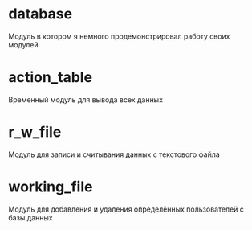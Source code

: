 # database
Модуль в котором я немного продемонстрировал работу своих модулей

# action_table
Временный модуль для вывода всех данных

# r_w_file
Модуль для записи и считывания данных с текстового файла

# working_file
Модуль для добавления и удаления определённых пользователей с базы данных
